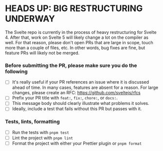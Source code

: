# HEADS UP: BIG RESTRUCTURING UNDERWAY

The Svelte repo is currently in the process of heavy restructuring for Svelte 4. After that, work on Svelte 5 will likely change a lot on the compiler as well. For that reason, please don't open PRs that are large in scope, touch more than a couple of files, etc. In other words, bug fixes are fine, but feature PRs will likely not be merged.

### Before submitting the PR, please make sure you do the following
- [ ] It's really useful if your PR references an issue where it is discussed ahead of time. In many cases, features are absent for a reason. For large changes, please create an RFC: https://github.com/sveltejs/rfcs
- [ ] Prefix your PR title with `feat:`, `fix:`, `chore:`, or `docs:`.
- [ ] This message body should clearly illustrate what problems it solves.
- [ ] Ideally, include a test that fails without this PR but passes with it.

### Tests, lints, formatting
- [ ] Run the tests with `pnpm test`
- [ ] Lint the project with `pnpm lint`
- [ ] Format the project with either your Prettier plugin or `pnpm format`
